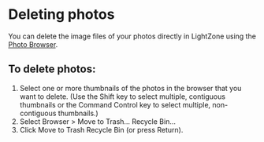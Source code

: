 Deleting photos
===============

You can delete the image files of your photos directly in LightZone
using the [Photo Browser](Anatomy-Browser.html).

To delete photos:
-----------------

1.  Select one or more thumbnails of the photos in the browser that you
    want to delete. (Use the Shift key to select multiple, contiguous
    thumbnails or the Command Control key to select multiple,
    non-contiguous thumbnails.)
2.  Select Browser \> Move to Trash... Recycle Bin...
3.  Click Move to Trash Recycle Bin (or press Return).

